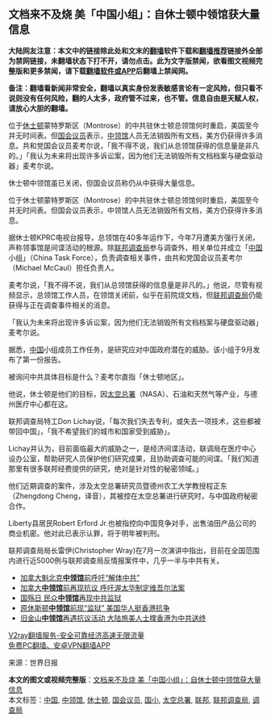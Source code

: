  <h2>文档来不及烧 美「中国小组」：自休士顿中领馆获大量信息</h2> <p class="notice"><b>大陆网友注意：本文中的链接除此处和文末的<a href="https://github.com/bannedbook/fanqiang" >翻墙</a>软件下载和<a href="https://github.com/killgcd/justmysocks/blob/master/README.md">翻墙推荐</a>链接外全部为禁网链接，未翻墙状态下打不开，请勿点击。此为文字版禁闻，欲看图文视频完整版和更多禁闻，请下载<a href="https://github.com/bannedbook/fanqiang">翻墙软件或APP</a>后翻墙上禁闻网。</p><p>备注：翻墙看新闻非常安全，翻墙以真实身份发表敏感言论有一定风险，但只看不说则没有任何风险，翻的人太多，政府管不过来，也不管。信息自由是天赋人权，请放心大胆的翻墙。</b></p>  <div class="entry"> <p id="summary">位于<a href="https://www.bannedbook.org/bnews/tag/%E4%BC%91%E5%A3%AB%E9%A1%BF/" class="st_tag internal_tag" rel="tag" title="标签 休士顿 下的日志">休士顿</a>蒙特罗斯区（Montrose）的中共驻休士顿总领馆何时重启，美国至今并无时间表。但<a href="https://www.bannedbook.org/bnews/tag/%e5%9b%bd%e4%bc%9a%e8%ae%ae%e5%91%98/" class="st_tag internal_tag" rel="tag" title="标签 国会议员 下的日志">国会议员</a>表示，<a href="https://www.bannedbook.org/bnews/tag/%e4%b8%ad%e9%a2%86%e9%a6%86/" class="st_tag internal_tag" rel="tag" title="标签 中领馆 下的日志">中领馆</a>人员无法销毁所有文档，美方仍获得许多消息。共和党国会议员麦考尔说，「我不得不说，我们从总领馆获得的信息量是非凡的。」「我认为未来将出现许多诉讼案，因为他们无法销毁所有文档档案与硬盘驱动器」麦考尔说。</p> <p id="conimg"></p> <p>休士顿中领馆虽已关闭，但国会议员称仍从中获得大量信息。</p> <p>位于休士顿蒙特罗斯区（Montrose）的中共驻休士顿总领馆何时重启，美国至今并无时间表。但国会议员表示，中领馆人员无法销毁所有文档，美方仍获得许多消息。</p> <p>据休士顿KPRC电视台报导，总领馆在40多年运作下，今年7月遭美方强行关闭，声称领事馆是间谍活动的根源。除<a href="https://www.bannedbook.org/bnews/tag/%E8%81%94%E9%82%A6/" class="st_tag internal_tag" rel="tag" title="标签 联邦 下的日志">联邦</a><a href="https://www.bannedbook.org/bnews/tag/%E8%B0%83%E6%9F%A5%E5%B1%80/" class="st_tag internal_tag" rel="tag" title="标签 调查局 下的日志">调查局</a>参与调查外，相关单位并成立「<span class='wp_keywordlink_affiliate'><a href="https://www.bannedbook.org/" title="中国" target="_blank">中国</a></span>小组」（China Task Force），负责调查相关事件，由共和党国会议员麦考尔（Michael McCaul）担任负责人。</p>  <p>麦考尔说，「我不得不说，我们从总领馆获得的信息量是非凡的。」他说，尽管有视频显示，总领馆工作人员，在领馆关闭前，似乎在前院烧文档，但<a href="https://www.bannedbook.org/bnews/tag/%e8%81%94%e9%82%a6%e8%b0%83%e6%9f%a5%e5%b1%80/" class="st_tag internal_tag" rel="tag" title="标签 联邦调查局 下的日志">联邦调查局</a>仍能获得与正在调查事件相关的消息。</p> <p>「我认为未来将出现许多诉讼案，因为他们无法销毁所有文档档案与硬盘驱动器」麦考尔说。</p> <p>据悉，<a href="https://www.bannedbook.org/bnews/tag/%E4%B8%AD%E5%9B%BD/" class="st_tag internal_tag" rel="tag" title="标签 中国 下的日志">中国</a>小组成员工作任务，是研究应对中国政府潜在的威胁。该小组于9月发布了第一份报告。</p> <p>被询问中共具体目标是什么？麦考尔直指「休士顿地区」。</p> <p>他说，休士顿是他们的目标，因<a href="https://www.bannedbook.org/bnews/tag/%E5%A4%AA%E7%A9%BA%E6%80%BB%E7%BD%B2/" class="st_tag internal_tag" rel="tag" title="标签 太空总署 下的日志">太空总署</a>（NASA）、石油和天然气等产业，与德州医疗中心都在这。</p>  <p>联邦调查局特工Don Lichay说，「每次我们失去专利，或失去一项技术，这些都被带回中国」，「我不希望我们的城市和国家受到威胁」。</p> <p>Lichay并认为，目前面临最大的威胁之一，是经济间谍活动，联调局在医疗中心设办公室，帮助研究人员保护他们研究成果，且协助调查可能的间谍。「我们知道那里有很多联邦经费提供的研究，绝对是针对性的秘密领域。」</p> <p>他们近期调查的案件，涉及太空总署研究员暨德州农工大学教授程正东（Zhengdong Cheng，译音），其被控在太空总署进行研究时，与中国政府秘密合作。</p> <p>Liberty县居民Robert Erford Jr.也被指控向中国竞争对手，出售油田产品公司的商业机密。他对此已表示认罪，将于明年被判刑。</p> <p>联邦调查局局长雷伊(Christopher Wray)在7月一次演讲中指出，目前在全国范围内进行近5000例与联邦调查局反情报案件中，几乎一半与中共有关。</p>  <ul class='op-related-articles' title='相关阅读'> <li><a href='https://www.bannedbook.org/bnews/worldnews/20201030/1422795.html' target='_blank'>加拿大魁北克<b>中领馆</b>前呼吁“解体中共”</a></li> <li><a href='https://www.bannedbook.org/bnews/headline/20201020/1416728.html' target='_blank'>加拿大<b>中领馆</b>前再现抗议 呼吁渥太华制定维吾尔法案</a></li> <li><a href='https://www.bannedbook.org/bnews/bannedvideo/20201011/1411964.html' target='_blank'>国殇日 民众<b>中领馆</b>再现中共监狱</a></li> <li><a href='https://www.bannedbook.org/bnews/comments/20201008/1409978.html' target='_blank'>原休斯顿<b>中领馆</b>前现“监狱” 美国华人挺香港抗争</a></li> <li><a href='https://www.bannedbook.org/bnews/headline/20201006/1408634.html' target='_blank'>旧金山<b>中领馆</b>再遇抗议活动 大陆旅美人士撑香港为中共送终</a></li> </ul> <p class="texttj"> <a href="https://www.bannedbook.org/forum23/topic22702.html" target="_blank">V2ray翻墙服务-安全可靠经济高速无限流量</a><br/> <a href="https://github.com/bannedbook/fanqiang/wiki/%E7%A6%81%E9%97%BB%E7%BD%91%E5%AE%89%E5%8D%93%E7%BF%BB%E5%A2%99%E6%96%B0%E9%97%BBAPP" target="_blank">免费PC翻墙、安卓VPN翻墙APP</a></p><p> 来源：世界日报 </p><a name='sharetosocial'></a>       <div><b>本文的图文或视频完整版</b>：<a href='https://www.bannedbook.org/bnews/cnnews/20201109/1428165.html'>文档来不及烧 美「中国小组」：自休士顿中领馆获大量信息</a></div>  </div><!--END ENTRY--> <div class="postfooter"> <div>本文标签：<a href="https://www.bannedbook.org/bnews/tag/%E4%B8%AD%E5%9B%BD/" rel="tag">中国</a>, <a href="https://www.bannedbook.org/bnews/tag/%e4%b8%ad%e9%a2%86%e9%a6%86/" rel="tag">中领馆</a>, <a href="https://www.bannedbook.org/bnews/tag/%E4%BC%91%E5%A3%AB%E9%A1%BF/" rel="tag">休士顿</a>, <a href="https://www.bannedbook.org/bnews/tag/%e5%9b%bd%e4%bc%9a%e8%ae%ae%e5%91%98/" rel="tag">国会议员</a>, <a href="https://www.bannedbook.org/bnews/tag/%E5%9B%BD%E5%B0%8F/" rel="tag">国小</a>, <a href="https://www.bannedbook.org/bnews/tag/%E5%A4%AA%E7%A9%BA%E6%80%BB%E7%BD%B2/" rel="tag">太空总署</a>, <a href="https://www.bannedbook.org/bnews/tag/%E8%81%94%E9%82%A6/" rel="tag">联邦</a>, <a href="https://www.bannedbook.org/bnews/tag/%e8%81%94%e9%82%a6%e8%b0%83%e6%9f%a5%e5%b1%80/" rel="tag">联邦调查局</a>, <a href="https://www.bannedbook.org/bnews/tag/%E8%B0%83%E6%9F%A5%E5%B1%80/" rel="tag">调查局</a></div>  </div><!--END POSTFOOTER--> 